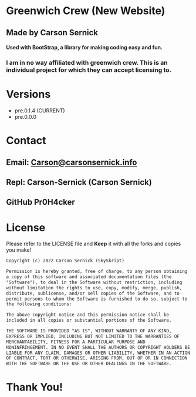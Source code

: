 # Greenwich Crew (New Website)
## Made by Carson Sernick
#### Used with **BootStrap**, a library for making coding easy and fun. 


### I am in no way affiliated with greenwich crew. This is an individual project for which they can accept licensing to. 

# Versions
* pre.0.1.4 (CURRENT)
* pre.0.0.0 


# Contact
## Email: Carson@carsonsernick.info
## Repl: Carson-Sernick (Carson Sernick)
## GitHub Pr0H4cker


# License
Please refer to the LICENSE file and **Keep** it with all the forks and copies you make!

``` txt
Copyright (c) 2022 Carson Sernick (SkySkript)

Permission is hereby granted, free of charge, to any person obtaining
a copy of this software and associated documentation files (the
"Software"), to deal in the Software without restriction, including
without limitation the rights to use, copy, modify, merge, publish,
distribute, sublicense, and/or sell copies of the Software, and to
permit persons to whom the Software is furnished to do so, subject to
the following conditions:

The above copyright notice and this permission notice shall be
included in all copies or substantial portions of the Software.

THE SOFTWARE IS PROVIDED "AS IS", WITHOUT WARRANTY OF ANY KIND,
EXPRESS OR IMPLIED, INCLUDING BUT NOT LIMITED TO THE WARRANTIES OF
MERCHANTABILITY, FITNESS FOR A PARTICULAR PURPOSE AND
NONINFRINGEMENT. IN NO EVENT SHALL THE AUTHORS OR COPYRIGHT HOLDERS BE
LIABLE FOR ANY CLAIM, DAMAGES OR OTHER LIABILITY, WHETHER IN AN ACTION
OF CONTRACT, TORT OR OTHERWISE, ARISING FROM, OUT OF OR IN CONNECTION
WITH THE SOFTWARE OR THE USE OR OTHER DEALINGS IN THE SOFTWARE.
```

# Thank You!
